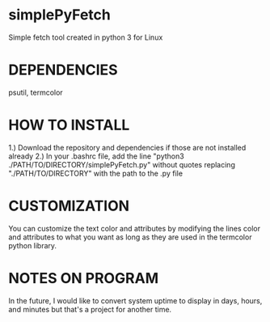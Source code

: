 # simplePyFetch
Simple fetch tool created in python 3 for Linux

# DEPENDENCIES
psutil, termcolor

# HOW TO INSTALL
1.) Download the repository and dependencies if those are not installed already
2.) In your .bashrc file, add the line "python3 ./PATH/TO/DIRECTORY/simplePyFetch.py" without quotes replacing "./PATH/TO/DIRECTORY" with the path to the .py file

# CUSTOMIZATION
You can customize the text color and attributes by modifying the lines color and attributes to what you want as long as they are used in the termcolor python library.

# NOTES ON PROGRAM
In the future, I would like to convert system uptime to display in days, hours, and minutes but that's a project for another time. 
